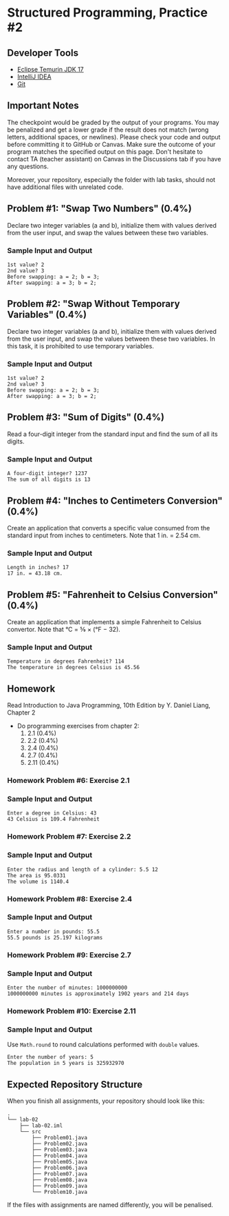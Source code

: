 Structured Programming, Practice #2
===================================

## Developer Tools

* [Eclipse Temurin JDK 17](https://adoptium.net)
* [IntelliJ IDEA](https://www.jetbrains.com/idea/download)
* [Git](https://git-scm.com)

## Important Notes

The checkpoint would be graded by the output of your programs. You may be penalized and get a lower grade if the result does not match (wrong letters, additional spaces, or newlines). Please check your code and output before committing it to GitHub or Canvas. Make sure the outcome of your program matches the specified output on this page. Don't hesitate to contact TA (teacher assistant) on Canvas in the Discussions tab if you have any questions.

Moreover, your repository, especially the folder with lab tasks, should not have additional files with unrelated code.

## Problem #1: "Swap Two Numbers" (0.4%)

Declare two integer variables (a and b), initialize them with values derived from the user input, and
swap the values between these two variables.

### Sample Input and Output

```
1st value? 2
2nd value? 3
Before swapping: a = 2; b = 3;
After swapping: a = 3; b = 2;
```

## Problem #2: "Swap Without Temporary Variables" (0.4%)

Declare two integer variables (a and b), initialize them with values derived from the user input, and
swap the values between these two variables. In this task, it is prohibited to use temporary variables.

### Sample Input and Output

```
1st value? 2
2nd value? 3
Before swapping: a = 2; b = 3;
After swapping: a = 3; b = 2;
```

## Problem #3: "Sum of Digits" (0.4%)

Read a four-digit integer from the standard input and find the sum of all its digits.

### Sample Input and Output

```
A four-digit integer? 1237
The sum of all digits is 13
```

## Problem #4: "Inches to Centimeters Conversion" (0.4%)

Create an application that converts a specific value consumed from the standard input
from inches to centimeters. Note that 1 in. = 2.54 cm.

### Sample Input and Output

```
Length in inches? 17
17 in. = 43.18 cm.
```

## Problem #5: "Fahrenheit to Celsius Conversion" (0.4%)

Create an application that implements a simple Fahrenheit to Celsius convertor. Note
that °C = 5⁄9 × (°F − 32).

### Sample Input and Output

```
Temperature in degrees Fahrenheit? 114
The temperature in degrees Celsius is 45.56
```

## Homework

Read Introduction to Java Programming, 10th Edition by Y. Daniel Liang, Chapter 2

* Do programming exercises from chapter 2:
  1. 2.1 (0.4%)
  2. 2.2 (0.4%)
  3. 2.4 (0.4%)
  4. 2.7 (0.4%)
  5. 2.11 (0.4%)

### Homework Problem #6: Exercise 2.1

### Sample Input and Output

```
Enter a degree in Celsius: 43
43 Celsius is 109.4 Fahrenheit
```

### Homework Problem #7: Exercise 2.2

### Sample Input and Output

```
Enter the radius and length of a cylinder: 5.5 12
The area is 95.0331
The volume is 1140.4
```

### Homework Problem #8: Exercise 2.4

### Sample Input and Output

```
Enter a number in pounds: 55.5
55.5 pounds is 25.197 kilograms
```

### Homework Problem #9: Exercise 2.7

### Sample Input and Output

```
Enter the number of minutes: 1000000000
1000000000 minutes is approximately 1902 years and 214 days
```

### Homework Problem #10: Exercise 2.11

### Sample Input and Output

Use `Math.round` to round calculations performed
with `double` values.

```
Enter the number of years: 5
The population in 5 years is 325932970
```

## Expected Repository Structure

When you finish all assignments, your repository should look like this:

```
.
└── lab-02
    ├── lab-02.iml
    └── src
        ├── Problem01.java
        ├── Problem02.java
        ├── Problem03.java
        ├── Problem04.java
        ├── Problem05.java
        ├── Problem06.java
        ├── Problem07.java
        ├── Problem08.java
        ├── Problem09.java
        └── Problem10.java
```

If the files with assignments are named differently, you will be penalised.
